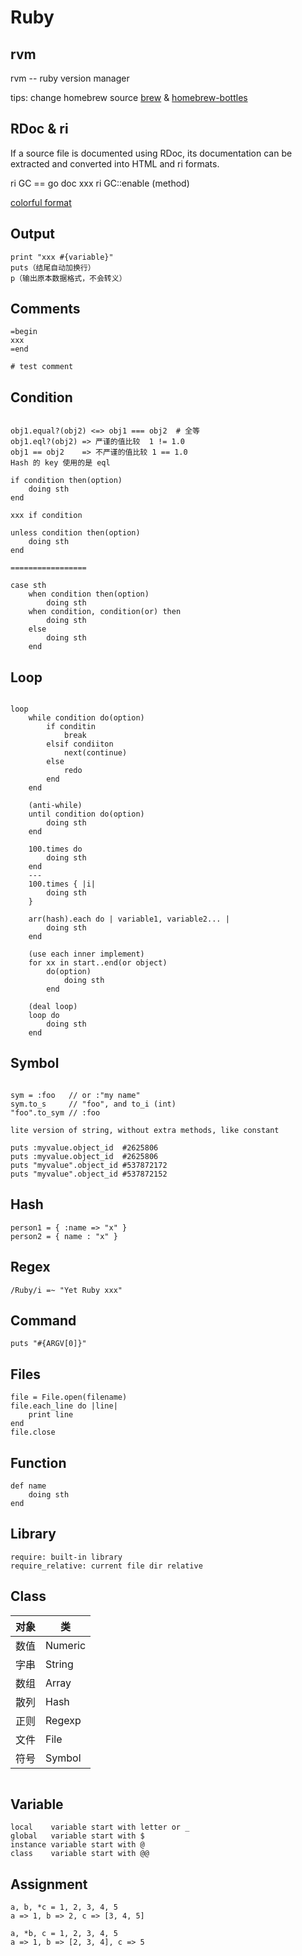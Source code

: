 # Ruby

## rvm

rvm -- ruby version manager

tips: change homebrew source [brew](https://lug.ustc.edu.cn/wiki/mirrors/help/brew.git) & [homebrew-bottles](https://lug.ustc.edu.cn/wiki/mirrors/help/homebrew-bottles)

## RDoc & ri

If a source file is documented using RDoc, its documentation can be extracted and converted
into HTML and ri formats.

ri GC == go doc xxx
ri GC::enable (method)

[colorful format](https://stackoverflow.com/questions/24318420/colorful-format-for-titles-in-documentation-ri)

## Output

`print "xxx #{variable}"`
<br>
`puts（结尾自动加换行）`
<br>
`p（输出原本数据格式，不会转义）`

## Comments

```
=begin
xxx
=end
```
`# test comment`

## Condition

```

obj1.equal?(obj2) <=> obj1 === obj2  # 全等
obj1.eql?(obj2) => 严谨的值比较  1 != 1.0
obj1 == obj2    => 不严谨的值比较 1 == 1.0
Hash 的 key 使用的是 eql

if condition then(option)
    doing sth
end

xxx if condition

unless condition then(option)
    doing sth
end

=================

case sth
    when condition then(option)
        doing sth
    when condition, condition(or) then
        doing sth
    else
        doing sth
    end
```

## Loop

```

loop
    while condition do(option)
        if conditin 
            break
        elsif condiiton
            next(continue)
        else
            redo
        end
    end
    
    (anti-while)
    until condition do(option)
        doing sth
    end

    100.times do 
        doing sth
    end
    ---
    100.times { |i|
        doing sth
    }
    
    arr(hash).each do | variable1, variable2... |
        doing sth
    end
    
    (use each inner implement)
    for xx in start..end(or object)
        do(option)
            doing sth
        end
        
    (deal loop)    
    loop do
        doing sth
    end
```

## Symbol

```

sym = :foo   // or :"my name"
sym.to_s     // "foo", and to_i (int)
"foo".to_sym // :foo

lite version of string, without extra methods, like constant

puts :myvalue.object_id  #2625806
puts :myvalue.object_id  #2625806
puts "myvalue".object_id #537872172
puts "myvalue".object_id #537872152   

```

## Hash

```
person1 = { :name => "x" }
person2 = { name : "x" }
```

## Regex

```
/Ruby/i =~ "Yet Ruby xxx"
```

## Command

```
puts "#{ARGV[0]}"
```

## Files

```
file = File.open(filename)
file.each_line do |line|
    print line
end
file.close
```

## Function

```
def name
    doing sth
end
```

## Library

```
require: built-in library
require_relative: current file dir relative
```

## Class

对象 | 类
---- | ---
数值 | Numeric
字串 | String
数组 | Array
散列 | Hash
正则 | Regexp
文件 | File
符号 | Symbol

```

```

## Variable

```
local    variable start with letter or _
global   variable start with $
instance variable start with @
class    variable start with @@
```

## Assignment

```
a, b, *c = 1, 2, 3, 4, 5
a => 1, b => 2, c => [3, 4, 5]

a, *b, c = 1, 2, 3, 4, 5
a => 1, b => [2, 3, 4], c => 5
```
